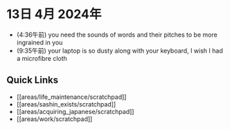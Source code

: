 # 13日 4月 2024年
- (4:36午前) you need the sounds of words and their pitches to be more ingrained in you
- (9:35午前) your laptop is so dusty along with your keyboard, I wish I had a microfibre cloth

 



## Quick Links
- [[areas/life_maintenance/scratchpad]]
- [[areas/sashin_exists/scratchpad]]
- [[areas/acquiring_japanese/scratchpad]]
- [[areas/work/scratchpad]]
